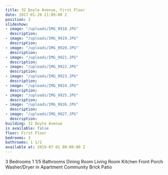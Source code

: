 ```yaml
---
title: 32 Doyle Avenue, First Floor
date: 2017-01-28 21:09:00 Z
position: 3
slideshow:
- image: "/uploads/IMG_9918.JPG"
  description: 
- image: "/uploads/IMG_9919.JPG"
  description: 
- image: "/uploads/IMG_9920.JPG"
  description: 
- image: "/uploads/IMG_9921.JPG"
  description: 
- image: "/uploads/IMG_9922.JPG"
  description: 
- image: "/uploads/IMG_9923.JPG"
  description: 
- image: "/uploads/IMG_9924.JPG"
  description: 
- image: "/uploads/IMG_9925.JPG"
  description: 
- image: "/uploads/IMG_9926.JPG"
  description: 
- image: "/uploads/IMG_9927.JPG"
  description: 
building: 32 Doyle Avenue
is available: false
floor: First Floor
bedrooms: 3
bathrooms: 1 1/2
available at: 2019-07-01 00:00:00 Z
---
```


3 Bedrooms
1 1/5 Bathrooms
Dining Room
Living Room
Kitchen
Front Porch
Washer/Dryer in Apartment
Community Brick Patio
